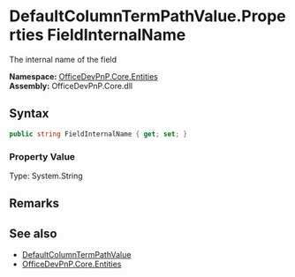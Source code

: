 # DefaultColumnTermPathValue.Properties FieldInternalName
 The internal name of the field   

**Namespace:** [OfficeDevPnP.Core.Entities](OfficeDevPnP.Core.Entities.md)  
**Assembly:** OfficeDevPnP.Core.dll  
## Syntax
```C#
public string FieldInternalName { get; set; }
```

### Property Value
Type: System.String  

## Remarks
  
## See also
- [DefaultColumnTermPathValue](OfficeDevPnP.Core.Entities.DefaultColumnTermPathValue.md) 
- [OfficeDevPnP.Core.Entities](OfficeDevPnP.Core.Entities.md) 
